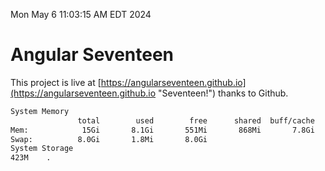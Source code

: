 Mon May  6 11:03:15 AM EDT 2024

# Angular Seventeen


This project is live at [https://angularseventeen.github.io](https://angularseventeen.github.io "Seventeen!") thanks to Github.

```bash
System Memory
               total        used        free      shared  buff/cache   available
Mem:            15Gi       8.1Gi       551Mi       868Mi       7.8Gi       7.2Gi
Swap:          8.0Gi       1.8Mi       8.0Gi
System Storage
423M	.
```
